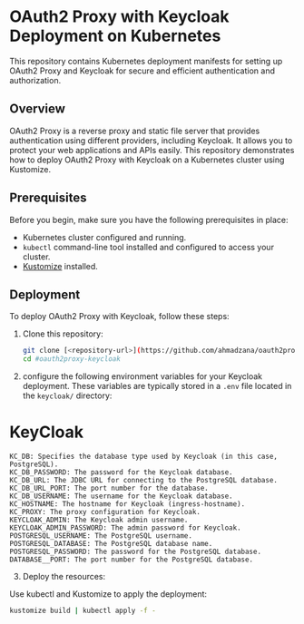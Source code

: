 # OAuth2 Proxy with Keycloak Deployment on Kubernetes

This repository contains Kubernetes deployment manifests for setting up OAuth2 Proxy and Keycloak for secure and efficient authentication and authorization.

## Overview

OAuth2 Proxy is a reverse proxy and static file server that provides authentication using different providers, including Keycloak. It allows you to protect your web applications and APIs easily. This repository demonstrates how to deploy OAuth2 Proxy with Keycloak on a Kubernetes cluster using Kustomize.

## Prerequisites

Before you begin, make sure you have the following prerequisites in place:

- Kubernetes cluster configured and running.
- `kubectl` command-line tool installed and configured to access your cluster.
- [Kustomize](https://kubectl.docs.kubernetes.io/pages/app_management/introducing_kustomize.html) installed.

## Deployment

To deploy OAuth2 Proxy with Keycloak, follow these steps:

1. Clone this repository:

   ```bash
   git clone [<repository-url>](https://github.com/ahmadzana/oauth2proxy-keycloak.git)
   cd #oauth2proxy-keycloak

2. configure the following environment variables for your Keycloak deployment. These variables are typically stored in a `.env` file located in the `keycloak/` directory:


# KeyCloak
```
KC_DB: Specifies the database type used by Keycloak (in this case, PostgreSQL).
KC_DB_PASSWORD: The password for the Keycloak database.
KC_DB_URL: The JDBC URL for connecting to the PostgreSQL database.
KC_DB_URL_PORT: The port number for the database.
KC_DB_USERNAME: The username for the Keycloak database.
KC_HOSTNAME: The hostname for Keycloak (ingress-hostname).
KC_PROXY: The proxy configuration for Keycloak.
KEYCLOAK_ADMIN: The Keycloak admin username.
KEYCLOAK_ADMIN_PASSWORD: The admin password for Keycloak.
POSTGRESQL_USERNAME: The PostgreSQL username.
POSTGRESQL_DATABASE: The PostgreSQL database name.
POSTGRESQL_PASSWORD: The password for the PostgreSQL database.
DATABASE__PORT: The port number for the PostgreSQL database.

```
3. Deploy the resources:

Use kubectl and Kustomize to apply the deployment:
```bash
kustomize build | kubectl apply -f -
```
